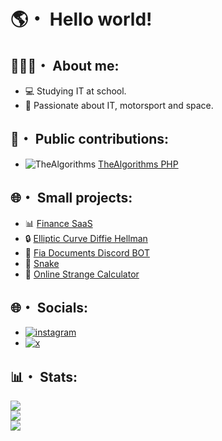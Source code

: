 # 🌎・ Hello world!

## 👨🏻‍💻・ About me:
- 💻 Studying IT at school. <br>
- 🚀 Passionate about IT, motorsport and space.

## 🤝・ Public contributions:
- ![TheAlgorithms](https://github.com/TheAlgorithms.png?size=20) [TheAlgorithms PHP](https://github.com/TheAlgorithms/PHP/pulls?q=is%3Apr+is%3Aclosed+author%3AMaarcooC) <br>

## 🌐・ Small projects:
- 📊 [Finance SaaS](https://github.com/MaarcooC/finance_saas) <br>
- 🔒 [Elliptic Curve Diffie Hellman](https://github.com/MaarcooC/ECDH) <br>
- 📄 [Fia Documents Discord BOT](https://github.com/MaarcooC/fia-doc-discordbot) <br>
- 🐍 [Snake](https://github.com/MaarcooC/snake) <br>
- 🔢 [Online Strange Calculator](https://github.com/MaarcooC/online_strange_calculator)

## 🌐・ Socials:
- [![instagram](https://img.shields.io/badge/Instagram-E4405F?style=for-the-badge&logo=instagram&logoColor=white)](https://www.instagram.com/marco._.colli/) 
- [![x](https://img.shields.io/badge/X-000000?style=for-the-badge&logo=x&logoColor=white)](https://www.x.com/marco_colli_) 

## 📊・ Stats:
![](https://github-readme-stats.vercel.app/api?username=MaarcooC&theme=tokyonight&hide_border=true&include_all_commits=false&count_private=false)<br/>
![](https://github-readme-streak-stats.herokuapp.com/?user=MaarcooC&theme=tokyonight&hide_border=true)<br/>
![](https://github-readme-stats.vercel.app/api/top-langs/?username=MaarcooC&theme=tokyonight&hide_border=true&include_all_commits=false&count_private=false&layout=compact)
